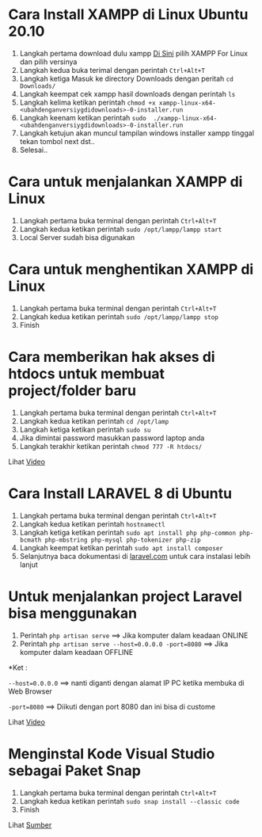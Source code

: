 # Cara Install XAMPP di Linux Ubuntu 20.10
1. Langkah pertama download dulu xampp [Di Sini](https://www.apachefriends.org/download.html) pilih XAMPP For Linux dan pilih versinya
2. Langkah kedua buka terimal dengan perintah ```Ctrl+Alt+T```
3. Langkah ketiga Masuk ke directory Downloads dengan peritah ```cd Downloads/```
4. Langkah keempat cek xampp hasil downloads dengan perintah ```ls```
5. Langkah kelima ketikan perintah ```chmod +x xampp-linux-x64-<ubahdenganversiygdidownloads>-0-installer.run```
6. Langkah keenam ketikan perintah ```sudo  ./xampp-linux-x64-<ubahdenganversiygdidownloads>-0-installer.run```
7. Langkah ketujun akan muncul tampilan windows installer xampp tinggal tekan tombol next dst..
8. Selesai..
# Cara untuk menjalankan XAMPP di Linux
1. Langkah pertama buka terminal dengan perintah ```Ctrl+Alt+T``` 
2. Langkah kedua ketikan perintah ``` sudo /opt/lampp/lampp start ```
3. Local Server sudah bisa digunakan
# Cara untuk menghentikan XAMPP di Linux
1. Langkah pertama buka terminal dengan perintah ```Ctrl+Alt+T``` 
2. Langkah kedua ketikan perintah ``` sudo /opt/lampp/lampp stop ```
3. Finish
# Cara memberikan hak akses di htdocs untuk membuat project/folder baru
1. Langkah pertama buka terminal dengan perintah ```Ctrl+Alt+T``` 
2. Langkah kedua ketikan perintah ```cd /opt/lamp``` 
3. Langkah ketiga ketikan perintah ```sudo su``` 
4. Jika dimintai password masukkan password laptop anda
5. Langkah terakhir ketikan perintah ```chmod 777 -R htdocs/``` 

Lihat [Video](https://www.youtube.com/watch?v=Y-Km-IT8GkM)

# Cara Install LARAVEL 8 di Ubuntu
1. Langkah pertama buka terminal dengan perintah ```Ctrl+Alt+T``` 
2. Langkah kedua ketikan perintah ```hostnamectl``` 
3. Langkah ketiga ketikan perintah ```sudo apt install php php-common php-bcmath php-mbstring php-mysql php-tokenizer php-zip``` 
4. Langkah keempat ketikan perintah ```sudo apt install composer``` 
5. Selanjutnya baca dokumentasi di [laravel.com](https://laravel.com/docs/8.x) untuk cara instalasi lebih lanjut
# Untuk menjalankan project Laravel bisa menggunakan
1. Perintah ```php artisan serve``` ==> Jika komputer dalam keadaan ONLINE
2. Perintah ```php artisan serve --host=0.0.0.0 -port=8080``` ==> Jika komputer dalam keadaan OFFLINE

*Ket :

```--host=0.0.0.0``` ==> nanti diganti dengan alamat IP PC ketika membuka di Web Browser

```-port=8080``` ==> Diikuti dengan port 8080 dan ini bisa di custome

Lihat [Video](https://www.youtube.com/watch?v=C6pFekvAnr8&t=300s)

# Menginstal Kode Visual Studio sebagai Paket Snap 
1. Langkah pertama buka terminal dengan perintah ```Ctrl+Alt+T``` 
2. Langkah kedua ketikan perintah ```sudo snap install --classic code``` 
3. Finish

Lihat [Sumber](https://linuxize.com/post/how-to-install-visual-studio-code-on-ubuntu-20-04/)
